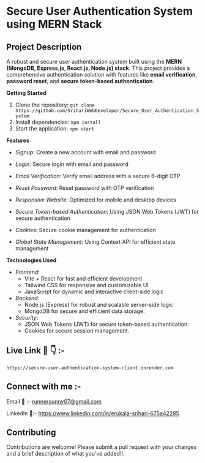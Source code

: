 # **Secure User Authentication System using MERN Stack**

## **Project Description**

A robust and secure user authentication system built using the **MERN (MongoDB, Express.js, React.js, Node.js) stack**. This project provides a comprehensive authentication solution with features like **email verification**, **password reset**, and **secure token-based authentication**.

**Getting Started**

1. Clone the repository: `git clone https://github.com/SrihariWebDeveloper/Secure_User_Authentication_System`
2. Install dependencies: `npm install`
3. Start the application: `npm start`

**Features**

- *Signup*: Create a new account with email and password
  
- *Login*: Secure login with email and password
  
- *Email Verification*: Verify email address with a secure 6-digit OTP
  
- *Reset Password*: Reset password with OTP verification
  
- *Responsive Website*: Optimized for mobile and desktop devices
  
- *Secure Token-based Authentication*: Using JSON Web Tokens (JWT) for secure authentication
  
- *Cookies*: Secure cookie management for authentication
  
- *Global State Management*: Using Context API for efficient state management
  

**Technologies Used**

- *Frontend*:
    - Vite + React for fast and efficient development
    - Tailwind CSS for responsive and customizable UI
    - JavaScript for dynamic and interactive client-side logic
- *Backend*:
    - Node.js (Express) for robust and scalable server-side logic
    - MongoDB for secure and efficient data storage. 
- *Security*:
    - JSON Web Tokens (JWT) for secure token-based authentication. 
    - Cookies for secure session management.

 ## Live Link 🔗 👇 :-
    https://secure-user-authentication-system-client.onrender.com

## Connect with me :-
   Email 📧 :- runnersunny07@gmail.com
   
   LinkedIn 🔗:- https://www.linkedin.com/in/erukala-srihari-675a42285

## **Contributing**

Contributions are welcome! Please submit a pull request with your changes and a brief description of what you've added!!. 
